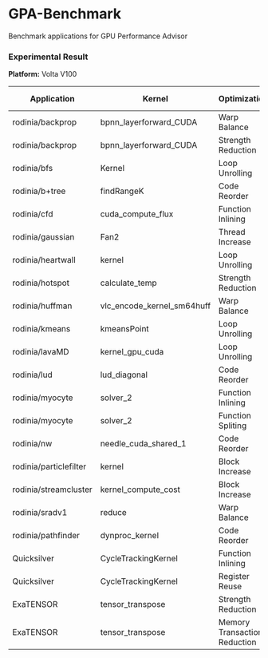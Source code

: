 # GPA-Benchmark
Benchmark applications for GPU Performance Advisor

### Experimental Result

**Platform:** Volta V100

| Application            	| Kernel                     	| Optimization                 	| Original 	| Optimized 	| Speedup 	| Estimate Speedup 	| Error 	|
|------------------------	|----------------------------	|------------------------------	|----------	|-----------	|---------	|------------------	|-------	|
| rodinia/backprop       	| bpnn_layerforward_CUDA     	| Warp Balance                 	| 18.1us   	| 15.3us    	| 1.18x   	| 1.15x            	| 3%    	|
| rodinia/backprop       	| bpnn_layerforward_CUDA     	| Strength Reduction           	| 15.3us   	| 12.6us    	| 1.21x   	| 1.12x            	| 7%    	|
| rodinia/bfs            	| Kernel                     	| Loop Unrolling               	| 568.0us  	| 522.0us   	| 1.08x   	| 1.11x            	| 3%    	|
| rodinia/b+tree         	| findRangeK                 	| Code Reorder                 	| 53.2us   	| 46.4us    	| 1.15x   	| 1.31x            	| 14%   	|
| rodinia/cfd            	| cuda_compute_flux          	| Function Inlining            	| 187.5ms  	| 128.3ms   	| 1.46x   	| 1.37x            	| 6%    	|
| rodinia/gaussian       	| Fan2                       	| Thread Increase              	| 116.7ms  	| 30.2ms    	| 3.86x   	| 3.33x            	| 14%   	|
| rodinia/heartwall      	| kernel                     	| Loop Unrolling               	| 49.0ms   	| 42.3ms    	| 1.16x   	| 1.17x            	| 1%    	|
| rodinia/hotspot        	| calculate_temp             	| Strength Reduction           	| 15.4us   	| 13.4us    	| 1.15x   	| 1.17x            	| 2%    	|
| rodinia/huffman        	| vlc_encode_kernel_sm64huff 	| Warp Balance                 	| 133.2us  	| 121.5us   	| 1.10x   	| 1.22x            	| 9%    	|
| rodinia/kmeans         	| kmeansPoint                	| Loop Unrolling               	| 787.1us  	| 700.7us   	| 1.12x   	| 1.21x            	| 8%    	|
| rodinia/lavaMD         	| kernel_gpu_cuda            	| Loop Unrolling               	| 4.0ms    	| 3.6ms     	| 1.11x   	| 1.12x            	| 1%    	|
| rodinia/lud            	| lud_diagonal               	| Code Reorder                 	| 221.8us  	| 162.9us   	| 1.36x   	| 1.35x            	| 1%    	|
| rodinia/myocyte        	| solver_2                   	| Function Inlining            	| 308.5ms  	| 259.6ms   	| 1.19x   	| 1.19x            	| 0%    	|
| rodinia/myocyte        	| solver_2                   	| Function Spliting            	| 259.6ms  	| 254.4ms   	| 1.02x   	| 1.03x            	| 1%    	|
| rodinia/nw             	| needle_cuda_shared_1       	| Code Reorder                 	| 840.7us  	| 762.7us   	| 1.10x   	| 1.09x            	| 1%    	|
| rodinia/particlefilter 	| kernel                     	| Block Increase               	| 2.3ms    	| 1.2ms     	| 1.92x   	| 1.93x            	| 1%    	|
| rodinia/streamcluster  	| kernel_compute_cost        	| Block Increase               	| 21.5ms   	| 14.1ms    	| 1.52x   	| 1.51x            	| 1%    	|
| rodinia/sradv1         	| reduce                     	| Warp Balance                 	| 2.01ms   	| 1.95ms    	| 1.03x   	| 1.03x            	| 0%    	|
| rodinia/pathfinder     	| dynproc_kernel             	| Code Reorder                 	| 93.4us   	| 88.6us    	| 1.05x   	| 1.23x            	| 17%   	|
| Quicksilver            	| CycleTrackingKernel        	| Function Inlining            	| 1.18s    	| 1.05s     	| 1.12x   	| 1.18x            	| 5%    	|
| Quicksilver            	| CycleTrackingKernel        	| Register Reuse               	| 1.05s    	| 1.02s     	| 1.03x   	| 1.03x            	| 0%    	|
| ExaTENSOR              	| tensor_transpose           	| Strength Reduction           	| 5.46ms   	| 5.08ms    	| 1.07x   	| 1.07x            	| 0%    	|
| ExaTENSOR              	| tensor_transpose           	| Memory Transaction Reduction 	| 5.08ms   	| 4.91ms    	| 1.03x   	| 1.02x            	| 1%    	|
